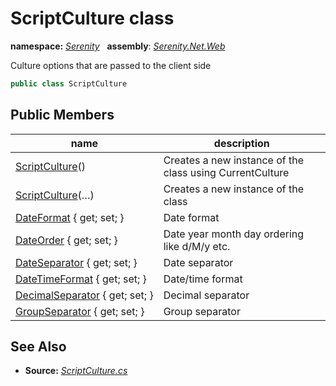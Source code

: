 # ScriptCulture class
**namespace:** *[Serenity](../README.md#serenity-namespace)*   **assembly**: *[Serenity.Net.Web](../README.md)*

Culture options that are passed to the client side

```csharp
public class ScriptCulture
```

## Public Members

| name | description |
| --- | --- |
| [ScriptCulture](ScriptCulture/ScriptCulture.md)() | Creates a new instance of the class using CurrentCulture |
| [ScriptCulture](ScriptCulture/ScriptCulture.md)(…) | Creates a new instance of the class |
| [DateFormat](ScriptCulture/DateFormat.md) { get; set; } | Date format |
| [DateOrder](ScriptCulture/DateOrder.md) { get; set; } | Date year month day ordering like d/M/y etc. |
| [DateSeparator](ScriptCulture/DateSeparator.md) { get; set; } | Date separator |
| [DateTimeFormat](ScriptCulture/DateTimeFormat.md) { get; set; } | Date/time format |
| [DecimalSeparator](ScriptCulture/DecimalSeparator.md) { get; set; } | Decimal separator |
| [GroupSeparator](ScriptCulture/GroupSeparator.md) { get; set; } | Group separator |

## See Also

* **Source:** *[ScriptCulture.cs](https://github.com/serenity-is/Serenity/blob/master/src/Serenity.Net.Web/Common/ScriptCulture.cs)*